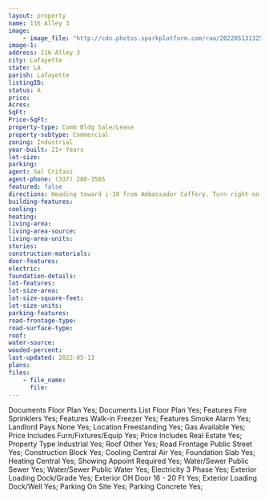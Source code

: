 ```yaml
---
layout: property
name: 116 Alley 3  
image:
    - image_file: "http://cdn.photos.sparkplatform.com/raa/20220513132542875438000000.jpg"
image-1:
address: 116 Alley 3 
city: Lafayette
state: LA
parish: Lafayette
listingID: 
status: A
price: 
Acres: 
SqFt: 
Price-SqFt: 
property-type: Comm Bldg Sale/Lease
property-subtype: Commercial
zoning: Industrial
year-built: 21+ Years
lot-size: 
parking: 
agent: Sal Crifasi
agent-phone: (337) 280-3565
featured: false
directions: Heading toward i-10 from Ambassador Caffery. Turn right on Cameron Street. Property is on the left.
building-features: 
cooling: 
heating: 
living-area: 
living-area-source: 
living-area-units: 
stories: 
construction-materials: 
door-features: 
electric: 
foundation-details: 
lot-features: 
lot-size-area: 
lot-size-square-feet: 
lot-size-units: 
parking-features: 
road-frontage-type: 
road-surface-type: 
roof: 
water-source: 
wooded-percent: 
last-updated: 2022-05-13
plans: 
files:
    - file_name:
      file:
---
```

Documents	Floor Plan	Yes;
Documents List	Floor Plan	Yes;
Features	Fire Sprinklers	Yes;
Features	Walk-in Freezer	Yes;
Features	Smoke Alarm	Yes;
Landlord Pays	None	Yes;
Location	Freestanding	Yes;
Gas	Available	Yes;
Price Includes	Furn/Fixtures/Equip	Yes;
Price Includes	Real Estate	Yes;
Property Type	Industrial	Yes;
Roof	Other	Yes;
Road Frontage	Public Street	Yes;
Construction	Block	Yes;
Cooling	Central Air	Yes;
Foundation	Slab	Yes;
Heating	Central	Yes;
Showing	Appoint Required	Yes;
Water/Sewer	Public Sewer	Yes;
Water/Sewer	Public Water	Yes;
Electricity	3 Phase	Yes;
Exterior	Loading Dock/Grade	Yes;
Exterior	OH Door 16 - 20 Ft	Yes;
Exterior	Loading Dock/Well	Yes;
Parking	On Site	Yes;
Parking	Concrete	Yes;

